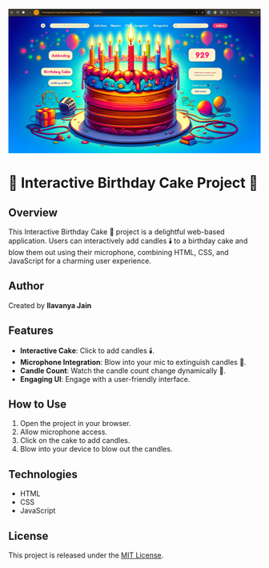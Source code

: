 ![Banner Image](main.png)

# 🎂 Interactive Birthday Cake Project 🎉

## Overview

This Interactive Birthday Cake 🎂 project is a delightful web-based application. Users can interactively add candles 🕯️ to a birthday cake and blow them out using their microphone, combining HTML, CSS, and JavaScript for a charming user experience.

## Author

Created by **Ilavanya Jain**

## Features

- **Interactive Cake**: Click to add candles 🕯️.
- **Microphone Integration**: Blow into your mic to extinguish candles 🎤.
- **Candle Count**: Watch the candle count change dynamically 🔢.
- **Engaging UI**: Engage with a user-friendly interface.

## How to Use

1. Open the project in your browser.
2. Allow microphone access.
3. Click on the cake to add candles.
4. Blow into your device to blow out the candles.

## Technologies

- HTML
- CSS
- JavaScript

## License

This project is released under the [MIT License](LICENSE).
